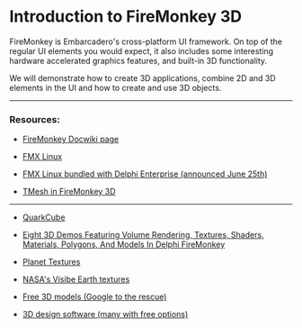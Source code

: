 # Introduction to FireMonkey 3D

FireMonkey is Embarcadero's cross-platform UI framework. On top of the regular UI elements you would expect, it also includes some interesting hardware accelerated graphics features, and built-in 3D functionality.

We will demonstrate how to create 3D applications, combine 2D and 3D elements in the UI and how to create and use 3D objects.

---
### Resources:
* [FireMonkey Docwiki page](http://docwiki.embarcadero.com/RADStudio/en/FireMonkey)
* [FMX Linux](https://www.fmxlinux.com)
* [FMX Linux bundled with Delphi Enterprise (announced June 25th)](https://community.idera.com/developer-tools/b/blog/posts/announcing-fmx-linux-bundling-with-delphi-and-rad-studio)

* [TMesh in FireMonkey 3D](https://www.youtube.com/watch?v=NyXeUOGaMo8)

---
* [QuarkCube](https://www.youtube.com/user/QuarkCube/videos)
* [Eight 3D Demos Featuring Volume Rendering, Textures, Shaders, Materials, Polygons, And Models In Delphi FireMonkey](https://community.idera.com/developer-tools/b/blog/posts/eight-3d-demos-featuring-volume-rendering-textures-shaders-materials-polygons-and-models-in-delphi-firemonkey)

* [Planet Textures](https://www.solarsystemscope.com/textures)
* [NASA's Visibe Earth textures](https://visibleearth.nasa.gov/view.php?id=74518)
* [Free 3D models (Google to the rescue)](https://www.google.com/search?q=free+3d+models)
* [3D design software (many with free options)](https://all3dp.com/1/best-free-3d-modeling-software-3d-cad-3d-design-software)
